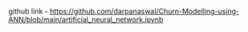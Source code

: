 github link - https://github.com/darpanaswal/Churn-Modelling-using-ANN/blob/main/artificial_neural_network.ipynb
